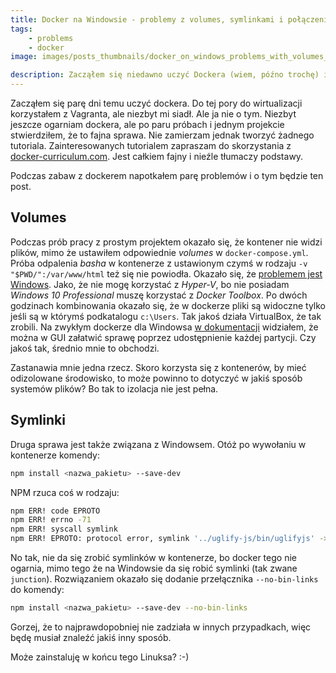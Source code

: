 ```yaml
---
title: Docker na Windowsie - problemy z volumes, symlinkami i połączeniem
tags:
    - problems
    - docker
image: images/posts_thumbnails/docker_on_windows_problems_with_volumes_symlinks_and_connection.png

description: Zacząłem się niedawno uczyć Dockera (wiem, późno trochę) i napotkałem parę problemów z nim związanych. Niestety, Windows się niezbyt lubi z dockerem.
---
```


Zacząłem się parę dni temu uczyć dockera. Do tej pory do wirtualizacji korzystałem z Vagranta, ale niezbyt mi siadł. Ale ja nie o tym. Niezbyt jeszcze ogarniam dockera, ale po paru próbach i jednym projekcie stwierdziłem, że to fajna sprawa. Nie zamierzam jednak tworzyć żadnego tutoriala. Zainteresowanych tutorialem zapraszam do skorzystania z [docker-curriculum.com](https://docker-curriculum.com/). Jest całkiem fajny i nieźle tłumaczy podstawy.

Podczas zabaw z dockerem napotkałem parę problemów i o tym będzie ten post.

<!-- truncate -->

## Volumes

Podczas prób pracy z prostym projektem okazało się, że kontener nie widzi plików, mimo że ustawiłem odpowiednie *volumes* w `docker-compose.yml`. Próba odpalenia *basha* w kontenerze z ustawionym czymś w rodzaju `-v "$PWD/":/var/www/html` też się nie powiodła. Okazało się, że [problemem jest Windows](https://docs.docker.com/compose/gettingstarted/#step-6-re-build-and-run-the-app-with-compose). Jako, że nie mogę korzystać z *Hyper-V*, bo nie posiadam *Windows 10 Professional* muszę korzystać z *Docker Toolbox*. Po dwóch godzinach kombinowania okazało się, że w dockerze pliki są widoczne tylko jeśli są w którymś podkatalogu `c:\Users`. Tak jakoś działa VirtualBox, że tak zrobili. Na zwykłym dockerze dla Windowsa [w dokumentacji](https://docs.docker.com/docker-for-windows/#shared-drives) widziałem, że można w GUI załatwić sprawę poprzez udostępnienie każdej partycji. Czy jakoś tak, średnio mnie to obchodzi.

Zastanawia mnie jedna rzecz. Skoro korzysta się z kontenerów, by mieć odizolowane środowisko, to może powinno to dotyczyć w jakiś sposób systemów plików? Bo tak to izolacja nie jest pełna.

## Symlinki

Druga sprawa jest także związana z Windowsem. Otóż po wywołaniu w kontenerze komendy:

```bash
npm install <nazwa_pakietu> --save-dev
```

NPM rzuca coś w rodzaju:

```bash
npm ERR! code EPROTO
npm ERR! errno -71
npm ERR! syscall symlink
npm ERR! EPROTO: protocol error, symlink '../uglify-js/bin/uglifyjs' -> 'var/www/html/node_modules/.bin/uglifyjs'
```

No tak, nie da się zrobić symlinków w kontenerze, bo docker tego nie ogarnia, mimo tego że na Windowsie da się robić symlinki (tak zwane `junction`). Rozwiązaniem okazało się dodanie przełącznika `--no-bin-links` do komendy:

```bash
npm install <nazwa_pakietu> --save-dev --no-bin-links
```

Gorzej, że to najprawdopobniej nie zadziała w innych przypadkach, więc będę musiał znaleźć jakiś inny sposób.

Może zainstaluję w końcu tego Linuksa? :-)
